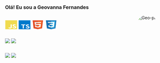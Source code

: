 ### Olá! Eu sou a Geovanna Fernandes

<img align="right" alt="Geo-pic" height="150" style="border-radius:50px;" src="/https://media.discordapp.net/attachments/639956127056134178/890373478988013628/Publicacoes_Instagram_1_1.png?width=676&height=676">

<div style="display: inline_block"><br>
  <img align="center" alt="Geo-Js" height="30" width="40" src="https://raw.githubusercontent.com/devicons/devicon/master/icons/javascript/javascript-plain.svg">
  <img align="center" alt="Geo-Ts" height="30" width="40" src="https://raw.githubusercontent.com/devicons/devicon/master/icons/typescript/typescript-plain.svg">
  <img align="center" alt="Geo-HTML" height="30" width="40" src="https://raw.githubusercontent.com/devicons/devicon/master/icons/html5/html5-original.svg">
  <img align="center" alt="Geo-CSS" height="30" width="40" src="https://raw.githubusercontent.com/devicons/devicon/master/icons/css3/css3-original.svg">
</div>

##

<div> 
  <a href = "mailto:contatorafaballerini@gmail.com"><img src="https://img.shields.io/badge/Gmail-D14836?style=for-the-badge&logo=gmail&logoColor=white"></a>
  <a href="https://www.linkedin.com/in/rafaella-ballerini-45875016a" target="_blank"><img src="https://img.shields.io/badge/-LinkedIn-%230077B5?style=for-the-badge&logo=linkedin&logoColor=white" target="_blank"></a> 

##

<div>
<img height="180em" src="https://github-readme-stats.vercel.app/api?username=GeoFernandes&show_icons=true&theme=tokyonight">

<img height="180em" src="https://github-readme-stats.vercel.app/api/top-langs/?username=GeoFernandes&layout=compact&theme=tokyonight">
</div>
 
